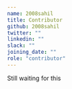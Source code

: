 ```yaml
---
name: 2008sahil
title: Contributor
github: 2008sahil
twitter: ""
linkedin: ""
slack: ""
joining_date: ""
role: "contributor"
---
```


Still waiting for this
